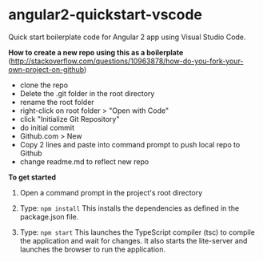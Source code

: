 # angular2-quickstart-vscode
Quick start boilerplate code for Angular 2 app using Visual Studio Code.



**How to create a new repo using this as a boilerplate**
(http://stackoverflow.com/questions/10963878/how-do-you-fork-your-own-project-on-github)
- clone the repo
- Delete the .git folder in the root directory
- rename the root folder 
- right-click on root folder > "Open with Code"
- click "Initialize Git Repository"
- do initial commit
- Github.com > New
- Copy 2 lines and paste into command prompt to push local repo to Github
- change readme.md to reflect new repo



**To get started**

1) Open a command prompt in the project's root directory

2) Type: `npm install`
    This installs the dependencies as defined in the package.json file.
    
3) Type: `npm start`
    This launches the TypeScript compiler (tsc) to compile the application and wait for changes. 
    It also starts the lite-server and launches the browser to run the application.

